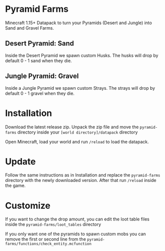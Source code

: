 # Pyramid Farms
Minecraft 1.15+ Datapack to turn your Pyramids (Desert and Jungle) into Sand and Gravel Farms.

## Desert Pyramid: Sand
Inside the Desert Pyramid we spawn custom Husks. The husks will drop by default 0 - 1 sand when they die.

## Jungle Pyramid: Gravel
Inside a Jungle Pyramid we spawn custom Strays. The strays will drop by default 0 - 1 gravel when they die.

# Installation
Download the latest release zip. Unpack the zip file and move the `pyramid-farms` directory inside your `[world directory]/datapack` directory

Open Minecraft, load your world and run `/reload` to load the datapack.

# Update
Follow the same instructions as in Installation and replace the `pyramid-farms` directory with the newly downloaded version. After that run `/reload` inside the game.

# Customize
If you want to change the drop amount, you can edit the loot table files inside the `pyramid-farms/loot_tables` directory

If you only want one of the pyramids to spawn custom mobs you can remove the first or second line from the `pyramid-farms/functions/check_entity.mcfunction`
